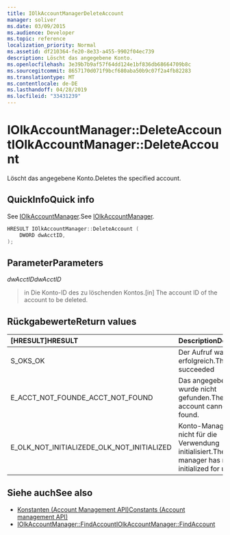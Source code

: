 ```yaml
---
title: IOlkAccountManagerDeleteAccount
manager: soliver
ms.date: 03/09/2015
ms.audience: Developer
ms.topic: reference
localization_priority: Normal
ms.assetid: df210364-fe20-8e33-a455-9902f04ec739
description: Löscht das angegebene Konto.
ms.openlocfilehash: 3e39b7b9af57f64dd124e1bf836db68664709b8c
ms.sourcegitcommit: 8657170d071f9bcf680aba50b9c07f2a4fb82283
ms.translationtype: MT
ms.contentlocale: de-DE
ms.lasthandoff: 04/28/2019
ms.locfileid: "33431239"
---
```

# <a name="iolkaccountmanagerdeleteaccount"></a><span data-ttu-id="19ef4-103">IOlkAccountManager::DeleteAccount</span><span class="sxs-lookup"><span data-stu-id="19ef4-103">IOlkAccountManager::DeleteAccount</span></span>

<span data-ttu-id="19ef4-104">Löscht das angegebene Konto.</span><span class="sxs-lookup"><span data-stu-id="19ef4-104">Deletes the specified account.</span></span>
  
## <a name="quick-info"></a><span data-ttu-id="19ef4-105">QuickInfo</span><span class="sxs-lookup"><span data-stu-id="19ef4-105">Quick info</span></span>

<span data-ttu-id="19ef4-106">See [IOlkAccountManager](iolkaccountmanager.md).</span><span class="sxs-lookup"><span data-stu-id="19ef4-106">See [IOlkAccountManager](iolkaccountmanager.md).</span></span>
  
```cpp
HRESULT IOlkAccountManager::DeleteAccount (  
    DWORD dwAcctID, 
);
```

## <a name="parameters"></a><span data-ttu-id="19ef4-107">Parameter</span><span class="sxs-lookup"><span data-stu-id="19ef4-107">Parameters</span></span>

<span data-ttu-id="19ef4-108">_dwAcctID_</span><span class="sxs-lookup"><span data-stu-id="19ef4-108">_dwAcctID_</span></span>
  
> <span data-ttu-id="19ef4-109">in Die Konto-ID des zu löschenden Kontos.</span><span class="sxs-lookup"><span data-stu-id="19ef4-109">[in] The account ID of the account to be deleted.</span></span>
    
## <a name="return-values"></a><span data-ttu-id="19ef4-110">Rückgabewerte</span><span class="sxs-lookup"><span data-stu-id="19ef4-110">Return values</span></span>

|<span data-ttu-id="19ef4-111">**[HRESULT]**</span><span class="sxs-lookup"><span data-stu-id="19ef4-111">**HRESULT**</span></span>|<span data-ttu-id="19ef4-112">**Description**</span><span class="sxs-lookup"><span data-stu-id="19ef4-112">**Description**</span></span>|
|:-----|:-----|
|<span data-ttu-id="19ef4-113">S_OK</span><span class="sxs-lookup"><span data-stu-id="19ef4-113">S_OK</span></span>  <br/> |<span data-ttu-id="19ef4-114">Der Aufruf war erfolgreich.</span><span class="sxs-lookup"><span data-stu-id="19ef4-114">The call succeeded</span></span>  <br/> |
|<span data-ttu-id="19ef4-115">E_ACCT_NOT_FOUND</span><span class="sxs-lookup"><span data-stu-id="19ef4-115">E_ACCT_NOT_FOUND</span></span>  <br/> |<span data-ttu-id="19ef4-116">Das angegebene Konto wurde nicht gefunden.</span><span class="sxs-lookup"><span data-stu-id="19ef4-116">The specified account cannot be found.</span></span>  <br/> |
|<span data-ttu-id="19ef4-117">E_OLK_NOT_INITIALIZED</span><span class="sxs-lookup"><span data-stu-id="19ef4-117">E_OLK_NOT_INITIALIZED</span></span>  <br/> |<span data-ttu-id="19ef4-118">Konto-Manager wurde nicht für die Verwendung initialisiert.</span><span class="sxs-lookup"><span data-stu-id="19ef4-118">The account manager has not been initialized for use.</span></span>  <br/> |
   
## <a name="see-also"></a><span data-ttu-id="19ef4-119">Siehe auch</span><span class="sxs-lookup"><span data-stu-id="19ef4-119">See also</span></span>

- [<span data-ttu-id="19ef4-120">Konstanten (Account Management API)</span><span class="sxs-lookup"><span data-stu-id="19ef4-120">Constants (Account management API)</span></span>](constants-account-management-api.md)  
- [<span data-ttu-id="19ef4-121">IOlkAccountManager::FindAccount</span><span class="sxs-lookup"><span data-stu-id="19ef4-121">IOlkAccountManager::FindAccount</span></span>](iolkaccountmanager-findaccount.md)

